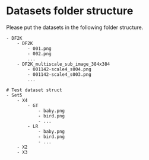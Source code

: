 # Datasets folder structure

Please put the datasets in the following folder structure.

```text
- DF2K
    - DF2K
        - 001.png
        - 002.png
        ...
    - DF2K_multiscale_sub_image_384x384
        - 001142-scale4_s004.png
        - 001142-scale4_s003.png
        ...

# Test dataset struct
- Set5
    - X4
        - GT
            - baby.png
            - bird.png
            - ...
        - LR
            - baby.png
            - bird.png
            - ...
    - X2
    - X3
```
